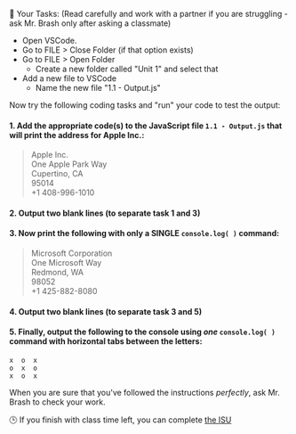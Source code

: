 

📝 Your Tasks:
(Read carefully and work with a partner if you are struggling - ask Mr. Brash only after asking a classmate)

- Open VSCode.
- Go to FILE > Close Folder (if that option exists)
- Go to FILE > Open Folder
  - Create a new folder called "Unit 1" and select that
- Add a new file to VSCode
  - Name the new file "1.1 - Output.js"

Now try the following coding tasks and "run" your code to test the output:

#### 1. Add the appropriate code(s) to the JavaScript file `1.1 - Output.js` that will print the address for Apple Inc.:
>Apple Inc.<br>One Apple Park Way<br>Cupertino, CA<br>95014<br>+1 408-996-1010

#### 2. Output two blank lines (to separate task 1 and 3)

#### 3. Now print the following with only a SINGLE `console.log( )` command:
>Microsoft Corporation<br>One Microsoft Way<br>Redmond, WA<br>98052<br>+1 425-882-8080

#### 4. Output two blank lines (to separate task 3 and 5)

#### 5. Finally, output the following to the console using _one_ `console.log( )` command with horizontal tabs between the letters:
```
x  o  x
o  x  o
x  o  x
```

When you are sure that you've followed the instructions _perfectly_, ask Mr. Brash to check your work.

🕒 If you finish with class time left, you can complete [the ISU](https://classroom.google.com)
